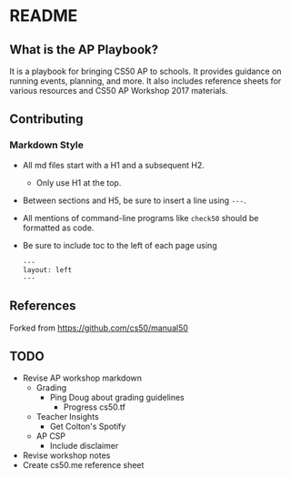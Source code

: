# README
## What is the AP Playbook?

It is a playbook for bringing CS50 AP to schools. It provides guidance on running events, planning, and more. It also includes reference sheets for various resources and CS50 AP Workshop 2017 materials.

## Contributing

### Markdown Style
- All md files start with a H1 and a subsequent H2.
  - Only use H1 at the top.
- Between sections and H5, be sure to insert a line using `---`.
- All mentions of command-line programs like `check50` should be formatted as code.
- Be sure to include toc to the left of each page using

  ```
  ---
  layout: left
  ---
  ```

## References

Forked from https://github.com/cs50/manual50

## TODO

- Revise AP workshop markdown
  - Grading
    - Ping Doug about grading guidelines
      - Progress cs50.tf
  - Teacher Insights
    - Get Colton's Spotify
  - AP CSP
    - Include disclaimer
- Revise workshop notes
- Create cs50.me reference sheet
